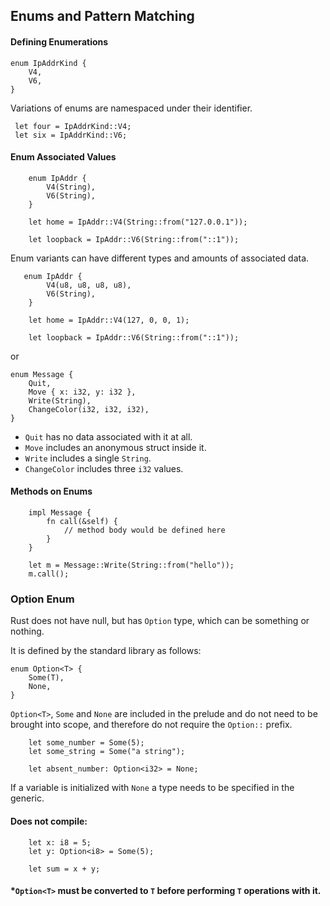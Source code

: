 ## Enums and Pattern Matching

#### Defining Enumerations

```rust,ignore
enum IpAddrKind {
    V4,
    V6,
}
```

Variations of enums are namespaced under their identifier.

```rust,ignore
 let four = IpAddrKind::V4;
 let six = IpAddrKind::V6;
```

#### Enum Associated Values

```rust,ignore
    enum IpAddr {
        V4(String),
        V6(String),
    }

    let home = IpAddr::V4(String::from("127.0.0.1"));

    let loopback = IpAddr::V6(String::from("::1"));
```

Enum variants can have different types and amounts of associated data.

```rust,ignore
   enum IpAddr {
        V4(u8, u8, u8, u8),
        V6(String),
    }

    let home = IpAddr::V4(127, 0, 0, 1);

    let loopback = IpAddr::V6(String::from("::1"));
```

or

```rust,ignore
enum Message {
    Quit,
    Move { x: i32, y: i32 },
    Write(String),
    ChangeColor(i32, i32, i32),
}
```

- `Quit` has no data associated with it at all.
- `Move` includes an anonymous struct inside it.
- `Write` includes a single `String`.
- `ChangeColor` includes three `i32` values.

#### Methods on Enums

```rust,ignore
    impl Message {
        fn call(&self) {
            // method body would be defined here
        }
    }

    let m = Message::Write(String::from("hello"));
    m.call();
```

### Option Enum

Rust does not have null, but has `Option` type, which can be something or nothing.

It is defined by the standard library as follows:

```rust,ignore
enum Option<T> {
    Some(T),
    None,
}
```

`Option<T>`, `Some` and `None` are included in the prelude and do not need to be brought into scope, and therefore do not require the `Option::` prefix.

```rust,ignore
    let some_number = Some(5);
    let some_string = Some("a string");

    let absent_number: Option<i32> = None;
```

If a variable is initialized with `None` a type needs to be specified in the generic.

#### Does not compile:

```rust,ignore
    let x: i8 = 5;
    let y: Option<i8> = Some(5);

    let sum = x + y;
```

#### \*`Option<T>` must be converted to `T` before performing `T` operations with it.
